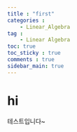 ```yaml
---
title : "first"
categories :
    - Linear_Algebra
tag :
    - Linear Algebra
toc: true
toc_sticky : true
comments : true
sidebar_main: true
---
```


# hi

테스트입니다~